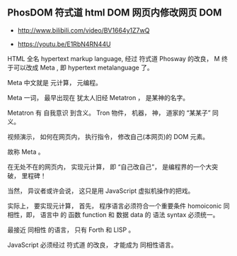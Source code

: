 ## PhosDOM 符式道 html DOM 网页内修改网页 DOM 

- http://www.bilibili.com/video/BV1664y1Z7wQ

- https://youtu.be/E1RbN4RN44U


HTML 全名 hypertext markup language, 经过 符式道
Phosway 的改良， M 终于可以改成 Meta , 即 hypertext metalanguage 了。

Meta 中文就是 元计算， 元编程。

Meta 一词， 最早出现在 犹太人旧经 Metatron ， 是某神的名字。

Metatron 有 自我意识 到含义。 Tron 物件， 机器， 神， 道家的 “某某子” 同义。

视频演示， 如何在网页内， 执行指令， 修改自己(本网页)的 DOM 元素。

故称 Meta 。

在无处不在的网页内， 实现元计算， 即 “自己改自己”， 是编程界的一个大突破， 里程碑！

当然， 异议者或许会说， 这只是用 JavaScript 虚拟机操作的把戏。

实际上， 要实现元计算， 首先， 程序语言必须符合一个重要条件 homoiconic 同相性，即， 语言中 的 函数 function 和 数据 data 的 语法 syntax 必须统一。

最接近 同相性 的语言， 只有 Forth 和 LISP 。

JavaScript 必须经过 符式道 的改良， 才能成为 同相性语言。
